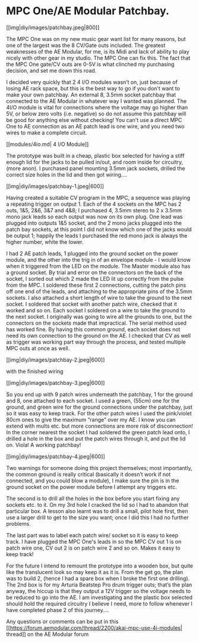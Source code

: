                                                              
# MPC One/AE Modular Patchbay.

[[img|diy/images/patchbay.jpeg|800]]

The MPC One was on my new music gear want list for many reasons, but one of the largest was the 8 CV/Gate outs included. The greatest weaknesses of the AE Modular, for me, is its Midi and lack of ability to play nicely with other gear in my studio. The MPC One can fix this. The fact that the MPC One gate/CV outs are 0-5V is what clinched my purchasing decision, and set me down this road.

I decided very quickly that 2 4 I/O modules wasn’t on, just because of losing AE rack space, but this is the best way to go if you don't want to make your own patchbay. An external 8, 3.5mm socket patchbay that connected to the AE Modular in whatever way I wanted was planned.  The 4I/O module is vital for connections where the voltage may go higher than 5V, or below zero volts (i.e. negative) so do not assume this patchbay will be good for anything else without checking!  You can't use a direct MPC One to AE connection as an AE patch lead is one wire, and you need two wires to make a complete circuit.

[[modules/4io.md| 4 I/O Module]]

The prototype was built in a cheap, plastic box selected for having a stiff enough lid for the jacks to be pulled in/out, and room inside for circuitry, (more anon).  I purchased panel mounting 3.5mm jack sockets, drilled the correct size holes in the lid and then got wiring….

[[img|diy/images/patchbay-1.jpeg|600]]

Having created a suitable CV program in the MPC, a sequence was playing a repeating trigger on output 1. Each of the 4 sockets on the MPC has 2 outs, 1&5, 2&6, 3&7 and 4&8; I purchased 4, 3.5mm stereo to 2 x 3.5mm mono jack leads so each output was now on its own plug.  One lead was plugged into outputs 1&5 socket, and the 2 mono jacks plugged into the patch bay sockets, at this point I did not know which one of the jacks would be output 1; happily the leads I purchased the red mono jack is always the higher number, white the lower.

I had 2 AE patch leads, 1 plugged into the ground socket on the power module, and the other into the trig in of an envelope module - I would know when it triggered from the LED on the module. The Master module also has a ground socket.  By trial and error on the connectors on the back of the socket, I sorted out which 2 made the LED lit up correctly from the pulse from the MPC.  I soldered these first 2 connections, cutting the patch pins off one end of the leads, and attaching to the appropriate pins of the 3.5mm sockets. I also attached a short length of wire to take the ground to the next socket.  I soldered that socket with another patch wire, checked that it worked and so on. Each socket I soldered on a wire to take the ground to the next socket. I originally was going to wire all the grounds to one, but the connectors on the sockets made that impractical. The serial method used has worked fine. By having this common ground, each socket does not need its own connection to the ground on the AE. I checked that CV as well as trigger was working part way through the process, and tested multiple MPC outs at once as well.

[[img|diy/images/patchbay-2.jpeg|600]]

with the finished wiring

[[img|diy/images/patchbay-3.jpeg|600]]

So you end up with 9 patch wires underneath the patchbay, 1 for the ground and 8, one attached to each socket. I used a green, (55cm) one for the ground, and green wire for the ground connections under the patchbay, just so it was easy to keep track. For the other patch wires I used the pink/violet 80cm ones to give the maximum “range” over my AE. I know you can extend with mults etc. but more connections are more risk of disconnection!  In the corner nearest the socket I had soldered the green patch lead onto, I drilled a hole in the box and put the patch wires through it, and put the lid on.  Viola! A working patchbay!

[[img|diy/images/patchbay-4.jpeg|600]]

Two warnings for someone doing this project themselves; most importantly, the common ground is really critical (basically it doesn’t work if not connected, and you could blow a module), I make sure the pin is in the ground socket on the power module before I attempt any triggers etc.  

The second is to drill all the holes in the box before you start fixing any sockets etc. to it. On my 3rd hole I cracked the lid so I had to abandon that particular box. A lesson also learnt was to drill a small, pilot hole first, then use a larger drill to get to the size you want; once I did this I had no further problems.  

The last part was to label each  patch wire/ socket so it is easy to keep track. I have plugged the MPC One's leads in so the MPC CV out 1 is on patch wire one, CV out 2 is on patch wire 2 and so on. Makes it easy to keep track! 

For the future I intend to remount the prototype into a wooden box, but quite like the translucent look so may keep it as it is. From the get go, the plan was to build 2, (hence I had a spare box when I broke the first one drilling). The 2nd box is for my Arturia Beatstep Pro drum trigger outs; that’s the plan anyway, the hiccup is that they output a 12V trigger so the voltage needs to be reduced to go into the AE. I am investigating and the plastic box selected should hold the required circuitry I believe I need, more to follow whenever I have completed phase 2 of this journey….

Any questions or comments can be put in this [[https://forum.aemodular.com/thread/2200/akai-mpc-use-4i-modules| thread]] on the AE Modular forum
